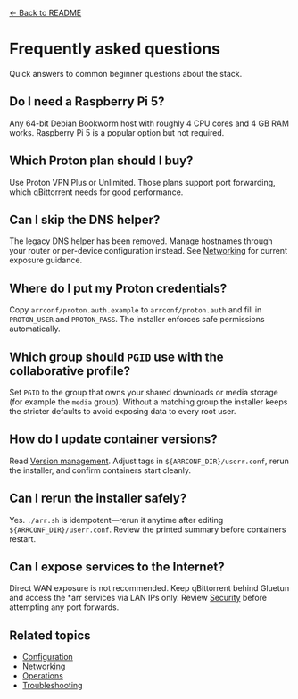 [← Back to README](../README.md)

# Frequently asked questions

Quick answers to common beginner questions about the stack.

## Do I need a Raspberry Pi 5?
Any 64-bit Debian Bookworm host with roughly 4 CPU cores and 4 GB RAM works. Raspberry Pi 5 is a popular option but not required.

## Which Proton plan should I buy?
Use Proton VPN Plus or Unlimited. Those plans support port forwarding, which qBittorrent needs for good performance.

## Can I skip the DNS helper?
The legacy DNS helper has been removed. Manage hostnames through your router or per-device configuration instead. See [Networking](networking.md) for current exposure guidance.

## Where do I put my Proton credentials?
Copy `arrconf/proton.auth.example` to `arrconf/proton.auth` and fill in `PROTON_USER` and `PROTON_PASS`. The installer enforces safe permissions automatically.

## Which group should `PGID` use with the collaborative profile?
Set `PGID` to the group that owns your shared downloads or media storage (for example the `media` group). Without a matching group the installer keeps the stricter defaults to avoid exposing data to every root user.

## How do I update container versions?
Read [Version management](version-management.md). Adjust tags in `${ARRCONF_DIR}/userr.conf`, rerun the installer, and confirm containers start cleanly.

## Can I rerun the installer safely?
Yes. `./arr.sh` is idempotent—rerun it anytime after editing `${ARRCONF_DIR}/userr.conf`. Review the printed summary before containers restart.

## Can I expose services to the Internet?
Direct WAN exposure is not recommended. Keep qBittorrent behind Gluetun and access the *arr services via LAN IPs only. Review [Security](security.md) before attempting any port forwards.


## Related topics
- [Configuration](configuration.md)
- [Networking](networking.md)
- [Operations](operations.md)
- [Troubleshooting](troubleshooting.md)
